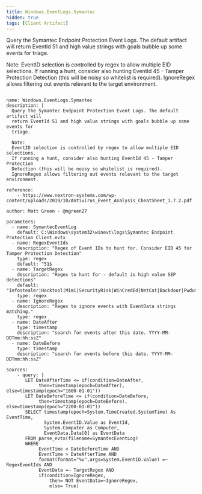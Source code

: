 ```yaml
---
title: Windows.EventLogs.Symantec
hidden: true
tags: [Client Artifact]
---
```


Query the Symantec Endpoint Protection Event Logs. The default artifact will
return EventId 51 and high value strings with goals bubble up some events for
triage.

Note:
EventID selection is controlled by regex to allow multiple EID selections.
If running a hunt, consider also hunting EventId 45 - Tamper Protection
Detection (this will be noisy so whitelist is required).
IgnoreRegex allows filtering out events relevant to the target environment.


<pre><code class="language-yaml">
name: Windows.EventLogs.Symantec
description: |
  Query the Symantec Endpoint Protection Event Logs. The default artifact will
  return EventId 51 and high value strings with goals bubble up some events for
  triage.

  Note:
  EventID selection is controlled by regex to allow multiple EID selections.
  If running a hunt, consider also hunting EventId 45 - Tamper Protection
  Detection (this will be noisy so whitelist is required).
  IgnoreRegex allows filtering out events relevant to the target environment.

reference:
    - https://www.nextron-systems.com/wp-content/uploads/2019/10/Antivirus_Event_Analysis_CheatSheet_1.7.2.pdf

author: Matt Green - @mgreen27

parameters:
  - name: SymantecEventLog
    default: C:\Windows\system32\winevt\logs\Symantec Endpoint Protection Client.evtx
  - name: RegexEventIds
    description: "Regex of Event IDs to hunt for. Consider EID 45 for Tamper Protection Detection"
    type: regex
    default: ^51$
  - name: TargetRegex
    description: "Regex to hunt for - default is high value SEP detections"
    default: "Infostealer|Hacktool|Mimi|SecurityRisk|WinCredEd|NetCat|Backdoor|Pwdump|SuperScan|XScan|PasswordRevealer|Trojan|Malscript|Agent|Malware|Exploit|webshell|cobalt|Mpreter|sploit|Meterpreter|RAR|7z|encrypted|tsclient|PerfLogs"
    type: regex
  - name: IgnoreRegex
    description: "Regex to ignore events with EventData strings matching."
    type: regex
  - name: DateAfter
    type: timestamp
    description: "search for events after this date. YYYY-MM-DDTmm:hh:ssZ"
  - name: DateBefore
    type: timestamp
    description: "search for events before this date. YYYY-MM-DDTmm:hh:ssZ"

sources:
    - query: |
       LET DateAfterTime &lt;= if(condition=DateAfter,
            then=timestamp(epoch=DateAfter), else=timestamp(epoch="1600-01-01"))
       LET DateBeforeTime &lt;= if(condition=DateBefore,
            then=timestamp(epoch=DateBefore), else=timestamp(epoch="2200-01-01"))
       SELECT timestamp(epoch=System.TimeCreated.SystemTime) As EventTime,
              System.EventID.Value as EventId,
              System.Computer as Computer,
              EventData.Data[0] as EventData
       FROM parse_evtx(filename=SymantecEventLog)
       WHERE
            EventTime &lt; DateBeforeTime AND
            EventTime &gt; DateAfterTime AND
            format(format="%v",args=System.EventID.Value) =~ RegexEventIds AND
            EventData =~ TargetRegex AND
            if(condition=IgnoreRegex,
                then= NOT EventData=~IgnoreRegex,
                else= True)

</code></pre>

